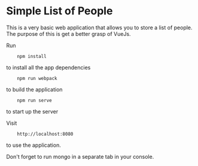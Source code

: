 # Simple List of People

This is a very basic web application that allows you to store a list of people.
The purpose of this is get a better grasp of VueJs.

Run

```
    npm install
```

to install all the app dependencies

```
    npm run webpack
```

to build the application

```
    npm run serve
```

to start up the server

Visit

```
    http://localhost:8080
```

to use the application.

Don't forget to run mongo in a separate tab in your console.